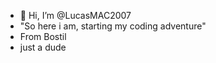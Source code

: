 - 👋 Hi, I’m @LucasMAC2007
- "So here i am, starting my coding adventure"
- From Bostil
- just a dude
<!---
LucasMAC2007/LucasMAC2007 is a ✨ special ✨ repository because its `README.md` (this file) appears on your GitHub profile.
You can click the Preview link to take a look at your changes.
--->
